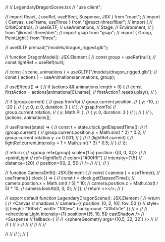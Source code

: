 // // LegendaryDragonScene.tsx
// "use client";

// import React, { useRef, useEffect, Suspense, JSX } from "react";
// import { Canvas, useFrame, useThree } from "@react-three/fiber";
// import {
//   OrbitControls,
//   useGLTF,
//   useAnimations,
//   Stage,
//   Environment,
// } from "@react-three/drei";
// import gsap from "gsap";
// import { Group, PointLight } from "three";

// useGLTF.preload("/models/dragon_rigged.glb");

// function DragonModel(): JSX.Element {
//   const group = useRef<Group>(null);
//   const lightRef = useRef<PointLight>(null);

//   const { scene, animations } = useGLTF("/models/dragon_rigged.glb");
//   const { actions } = useAnimations(animations, group);

//   useEffect(() => {
//     if (actions && animations.length > 0) {
//       const firstAction = actions[animations[0].name];
//       firstAction?.reset().play();
//     }

//     if (group.current) {
//       gsap.fromTo(
//         group.current.position,
//         { y: -10, z: -20 },
//         { y: 0, z: 0, duration: 3 }
//       );
//       gsap.fromTo(
//         group.current.rotation,
//         { y: Math.PI },
//         { y: 0, duration: 3 }
//       );
//     }
//   }, [actions, animations]);

//   useFrame((state) => {
//     const t = state.clock.getElapsedTime();
//     if (group.current) {
//       group.current.position.y = Math.sin(t * 2) * 0.2;
//       group.current.rotation.y += 0.001;
//     }
//     if (lightRef.current) {
//       lightRef.current.intensity = 1 + Math.sin(t * 3) * 0.5;
//     }
//   });

//   return (
//     <group ref={group} scale={1.5} position={[0, 0, 0]}>
//       <primitive object={scene} />
//       <pointLight
//         ref={lightRef}
//         color={"#00ffff"}
//         intensity={1.5}
//         distance={20}
//         position={[0, 2, 5]}
//       />
//     </group>
//   );
// }

// function CameraDrift(): JSX.Element {
//   const { camera } = useThree();
//   useFrame(({ clock }) => {
//     const t = clock.getElapsedTime();
//     camera.position.x = Math.sin(t / 5) * 10;
//     camera.position.z = Math.cos(t / 5) * 10;
//     camera.lookAt(0, 0, 0);
//   });
//   return <></>;
// }

// export default function LegendaryDragonScene(): JSX.Element {
//   return (
//     <Canvas
//       shadows
//       camera={{ position: [0, 2, 10], fov: 50 }}
//       style={{ height: "100vh", width: "100vw", background: "#0b0c1e" }}
//     >
//       <ambientLight intensity={0.3} />
//       <directionalLight intensity={1} position={[5, 10, 5]} castShadow />
//       <Suspense
//         fallback={
//           <mesh>
//             <sphereGeometry args={[0.5, 32, 32]} />
//             <meshStandardMaterial color="hotpink" />
//           </mesh>
//         }
//       >
//         <Environment preset="sunset" />
//         <Stage environment="sunset" intensity={0.7} shadows adjustCamera>
//           <DragonModel />
//         </Stage>
//         <CameraDrift />
//       </Suspense>

//       <OrbitControls enableZoom={false} enablePan={false} />
//     </Canvas>
//   );
// }
